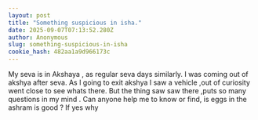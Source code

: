 ```yaml
---
layout: post
title: "Something suspicious in isha."
date: 2025-09-07T07:13:52.280Z
author: Anonymous
slug: something-suspicious-in-isha
cookie_hash: 482aa1a9d966173c
---
```


My seva is in Akshaya , as regular seva days similarly. I was coming out of akshya after seva. As I going to exit akshya I saw a vehicle ,out of curiosity went close to see whats there. But the thing saw saw there ,puts so many questions in my mind . Can anyone help me to know or find, is eggs in the ashram is good ? If yes why 


